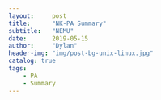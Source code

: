 ```yaml
---
layout:     post
title:      "NK-PA Summary"
subtitle:   "NEMU"
date:       2019-05-15
author:     "Dylan"
header-img: "img/post-bg-unix-linux.jpg"
catalog: true
tags:
    - PA
    - Summary
---
```


